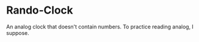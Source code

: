 # Rando-Clock
An analog clock that doesn't contain numbers. To practice reading analog, I suppose. 
